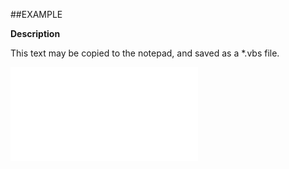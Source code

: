 

##EXAMPLE

**Description**

This text may be copied to the notepad, and saved as a *.vbs file.

![](../../Examples/vbs/ClientScript.OnBeforeReadReplicationFile.vbs.txt)





